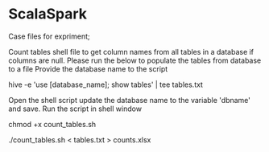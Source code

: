 # ScalaSpark

Case files for expriment;


Count tables shell file to get column names from all tables in a database if columns are null.
Please run the below to populate the tables from database to a file 
Provide the database name to the script

 hive -e 'use [database_name]; show tables' | tee tables.txt

Open the shell script update the database name to the variable 'dbname' and save.
Run the script in shell window 

chmod +x count_tables.sh

./count_tables.sh < tables.txt > counts.xlsx
